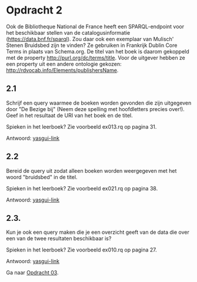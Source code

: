 # Opdracht 2 
Ook de Bibliotheque National de France heeft een SPARQL-endpoint voor het beschikbaar stellen van de catalogusinformatie (https://data.bnf.fr/sparql). Zou daar ook een exemplaar van Mulisch' Stenen Bruidsbed zijn te vinden? Ze gebruiken in Frankrijk Dublin Core Terms in plaats van Schema.org. De titel van het boek is daarom gekoppeld met de property <http://purl.org/dc/terms/title>. Voor de uitgever hebben ze een property uit een andere ontologie gekozen: <http://rdvocab.info/Elements/publishersName>.

## 2.1 
Schrijf een query waarmee de boeken worden gevonden die zijn uitgegeven door "De Bezige bij" (Neem deze spelling met hoofdletters precies over!). Geef in het resultaat de URI van het boek en de titel.

Spieken in het leerboek? Zie voorbeeld ex013.rq op pagina 31.

Antwoord: [yasgui-link](https://api.triplydb.com/s/Yx_9iyXqS)

## 2.2 
Bereid de query uit zodat alleen boeken worden weergegeven met het woord "bruidsbed" in de titel.

Spieken in het leerboek? Zie voorbeeld ex021.rq op pagina 38.

Antwoord: [yasgui-link](https://api.triplydb.com/s/q7JAIQh_n)

## 2.3. 
Kun je ook een query maken die je een overzicht geeft van de data die over een van de twee resultaten beschikbaar is?

Spieken in het leerboek? Zie voorbeeld ex010.rq op pagina 27.

Antwoord: [yasgui-link](https://api.triplydb.com/s/vLITihRww)

Ga naar [Opdracht 03](opdracht03.md).